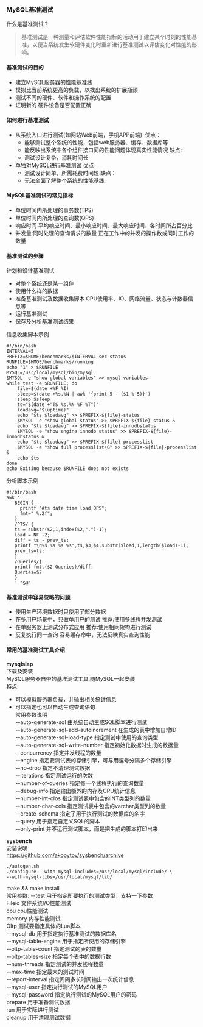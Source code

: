 ### MySQL基准测试

什么是基准测试？

> 基准测试是一种测量和评估软件性能指标的活动用于建立某个时刻的性能基准，以便当系统发生软硬件变化时重新进行基准测试以评估变化对性能的影响。

#### 基准测试的目的
- 建立MySQL服务器的性能基准线
- 模拟比当前系统更高的负载，以找出系统的扩展瓶颈
- 测试不同的硬件、软件和操作系统的配置
- 证明新的 硬件设备是否配置正确

#### 如何进行基准测试
- 从系统入口进行测试(如网站Web前端，手机APP前端)
  ​	优点：
  - 能够测试整个系统的性能，包括web服务器、缓存、数据库等
  - 能反映出系统中各个组件接口间的性能问题体现真实性能情况
    缺点:
  - 测试设计复杂，消耗时间长
- 单独对MySQL进行基准测试
    优点
	- 测试设计简单，所需耗费时间短 
	缺点：
	- 无法全面了解整个系统的性能基线

#### MySQL基准测试的常见指标
- 单位时间内所处理的事务数(TPS)
- 单位时间内所处理的查询数(QPS)
- 响应时间
	平均响应时间、最小响应时间、最大响应时间、各时间所占百分比
- 并发量:同时处理的查询请求的数量
	正在工作中的并发的操作数或同时工作的数量

#### 基准测试的步骤
计划和设计基准测试
- 对整个系统还是某一组件
- 使用什么样的数据
- 准备基准测试及数据收集脚本
	CPU使用率、IO、网络流量、状态与计数器信息等
- 运行基准测试
- 保存及分析基准测试结果


信息收集脚本示例
```shell
#!/bin/bash
INTERVAL=5
PREFIX=$HOME/benchmarks/$INTERVAL-sec-status
RUNFILE=$HMOE/benchmarks/running
echo "1" > $RUNFILE
MYSQL=/usr/local/mysql/bin/mysql
$MYSQL -e "show global variables" >> mysql-variables
while test -e $RUNFILE; do
	file=$(date +%F_%I)
	sleep=$(date +%s.%N | awk '{print 5 - ($1 % 5)}')
	sleep $sleep
	ts="$(date +"TS %s.%N %F %T")"
	loadavg="$(uptime)"
	echo "$ts $loadavg" >> $PREFIX-${file}-status
	$MYSQL -e "show global status" >> $PREFIX-${file}-status &
	echo "$ts $loadavg" >> $PREFIX-${file}-innodbstatus
	$MYSQL -e "show engine innodb status" >> $PREFIX-${file}-innodbstatus &
	echo "$ts $loadavg" >> $PREFIX-${file}-processlist
	$MYSQL -e "show full processlist\G" >> $PREFIX-${file}-processlist &
	echo $ts
done
echo Exiting because $RUNFILE does not exists

```

分析脚本示例
```shell
#!/bin/bash
awk '
   BEGIN {
     printf "#ts date time load QPS";
     fmt=" %.2f";
   }
   /^TS/ {
   ts = substr($2,1,index($2,".")-1);
   load = NF -2;
   diff = ts - prev_ts;
   printf "\n%s %s %s %s",ts,$3,$4,substr($load,1,length($load)-1);
   prev_ts=ts;
   }
   /Queries/{
   printf fmt,($2-Queries)/diff;
   Queries=$2
   }
   ' "$@"

```

#### 基准测试中容易忽略的问题
- 使用生产环境数据时只使用了部分数据
- 在多用户场景中，只做单用户的测试
  推荐:使用多线程并发测试
- 在单服务器上测试分布式应用
  推荐:使用相同架构进行测试
- 反复执行同一查询
  容易缓存命中，无法反映真实查询性能

#### 常用的基准测试工具介绍
**mysqlslap**  
下载及安装  
MySQL服务器自带的基准测试工具,随MySQL一起安装  
特点:  
- 可以模拟服务器负载，并输出相关统计信息  
- 可以指定也可以自动生成查询语句  
常用参数说明  
--auto-generate-sql 由系统自动生成SQL脚本进行测试  
--auto-generate-sql-add-autoincrement 在生成的表中增加自增ID  
--auto-generate-sql-load-type 指定测试中使用的查询类型  
--auto-generate-sql-write-number 指定初始化数据时生成的数据量  
--concurrency 指定并发线程的数量  
--engine 指定要测试表的存储引擎，可与用逗号分隔多个存储引擎  
--no-drop 指定不清理测试数据  
--iterations 指定测试运行的次数  
--number-of-queries 指定每一个线程执行的查询数量  
--debug-info 指定输出额外的内存及CPU统计信息  
--number-int-clos 指定测试表中包含的INT类型列的数量  
--number-char-cols 指定测试表中包含的varchar类型列的数量  
--create-schema 指定了用于执行测试的数据库的名字  
--query 用于指定自定义SQL的脚本  
--only-print 并不运行测试脚本，而是把生成的脚本打印出来  



**sysbench**  
安装说明  
https://github.com/akopytov/sysbench/archive  
```shell
./autogen.sh
./configure --with-mysql-includes=/usr/local/mysql/include/ \
--with-mysql-libs=/usr/local/mysql/lib/
```
make && make install  
常用参数:
--test 用于指定所要执行的测试类型，支持一下参数  
	Fileio 文件系统I/O性能测试  
	cpu cpu性能测试  
	memory 内存性能测试  
	Oltp 测试要指定具体的Lua脚本  
--mysql-db 用于指定执行基准测试的数据库名  
--mysql-table-engine 用于指定所使用的存储引擎  
--oltp-table-count 指定测试的表的数量  
--oltp-tables-size 指定每个表中的数据行数  
--num-threads 指定测试的并发线程数量  
--max-time 指定最大的测试时间  
--report-interval 指定间隔多长时间输出一次统计信息  
--mysql-user 指定执行测试的MySQL用户  
--mysql-password 指定执行测试的MySQL用户的密码  
prepare 用于准备测试数据  
run 用于实际进行测试  
cleanup 用于清理测试数据  
